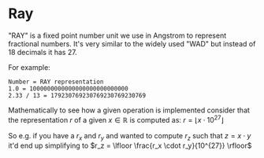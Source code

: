 # Ray

"RAY" is a fixed point number unit we use in Angstrom to represent fractional numbers. It's very
similar to the widely used "WAD" but instead of 18 decimals it has 27.

For example:

```
Number = RAY representation
1.0 = 1000000000000000000000000000
2.33 / 13 = 179230769230769230769230769
```

Mathematically to see how a given operation is implemented consider that the representation $r$ of a given $x \in \mathbb{R}$ is computed as: $r = \lfloor x \cdot 10^{27} \rfloor$

So e.g. if you have a $r_x$ and $r_y$ and wanted to compute $r_z$ such that $z = x \cdot y$ it'd end up
simplifying to $r_z = \lfloor \frac{r_x \cdot r_y}{10^{27}} \rfloor$
